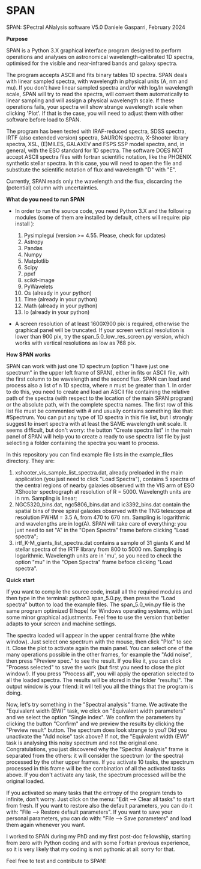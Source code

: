 # SPAN
SPAN: SPectral ANalysis software V5.0
Daniele Gasparri, February 2024



****Purpose****

SPAN is a Python 3.X graphical interface program designed to perform operations and analyses on astronomical wavelength-calibrated 1D spectra, optimised for the visible and near-infrared bands and galaxy spectra. 

The program accepts ASCII and fits binary tables 1D spectra.
SPAN deals with linear sampled spectra, with wavelength in physical units (A, nm and mu). If you don't have linear sampled spectra and/or with log/ln wavelength scale, SPAN will try to read the spectra, will convert them automatically to linear sampling and will assign a physical wavelength scale. If these operations fails, your spectra will show strange wavelength scale when clicking 'Plot'. If that is the case, you will need to adjust them with other software before load to SPAN.

The program has been tested with IRAF-reduced spectra, SDSS spectra, IRTF (also extended version) spectra, SAURON spectra, X-Shooter library spectra, XSL, (E)MILES, GALAXEV and FSPS SSP model spectra, and, in general, with the ESO standard for 1D spectra.
The software DOES NOT accept ASCII spectra files with fortran scientific notation, like the PHOENIX synthetic stellar spectra. In this case, you will need to open the file and substitute the scientific notation of flux and wavelength "D" with "E".

Currently, SPAN reads only the wavelength and the flux, discarding the (potential) column with uncertainties.



****What do you need to run SPAN****

- In order to run the source code, you need Python 3.X and the following modules (some of them are installed by default, others will require: pip install <module>):
    1) Pysimplegui (version >= 4.55. Please, check for updates)
    2) Astropy
    3) Pandas
    4) Numpy
    6) Matplotlib
    7) Scipy
    8) ppxf
    9) scikit-image
    10) PyWavelets
    11) Os (already in your python)
    12) Time (already in your python)
    13) Math (already in your python)
    14) Io (already in your python)

 - A screen resolution of at least 1600X900 pix is required, otherwise the graphical panel will be truncated. If your screen vertical resolution is lower than 900 pix, try the span_5.0_low_res_screen.py version, which works with vertical resolutions as low as 768 pix.
 

    
****How SPAN works****

SPAN can work with just one 1D spectrum (option "I have just one spectrum" in the upper left frame of SPAN), either in fits or ASCII file, with the first column to be wavelength and the second flux.
SPAN can load and process also a list of n 1D spectra, where n must be greater than 1. In order to do this, you need to create and load an ASCII file containing the relative path of the spectra (with respect to the location of the main SPAN program) or the absolute path, with the complete spectra names. The first row of this list file must be commented with # and usually contains something like that: #Spectrum. You can put any type of 1D spectra in this file list, but I strongly suggest to insert spectra with at least the SAME wavelength unit scale.
It seems difficult, but don't worry: the button "Create spectra list" in the main panel of SPAN will help you to create a ready to use spectra list file by just selecting a folder containing the spectra you want to process.

In this repository you can find example file lists in the example_files directory. They are:
1) xshooter_vis_sample_list_spectra.dat, already preloaded in the main application (you just need to click "Load Spectra"), contains 5 spectra of the central regions of nearby galaxies observed with the VIS arm of ESO XShooter spectrograph at resolution of R = 5000. Wavelength units are in nm. Sampling is linear;
2) NGC5320_bins.dat, ngc5806_bins.dat and ic3392_bins.dat contain the spatial bins of three spiral galaxies observed with the TNG telescope at resolution FWHM = 3.5 A, from 470 to 670 nm. Sampling is logarithmic and wavelengths are in log(A). SPAN will take care of everything: you just need to set "A" in the "Open Spectra" frame before clicking "Load spectra";
3) irtf_K-M_giants_list_spectra.dat contains a sample of 31 giants K and M stellar spectra of the IRTF library from 800 to 5000 nm. Sampling is logarithmic. Wavelength units are in 'mu', so you need to check the option "mu" in the "Open Spectra" frame befoce clicking "Load spectra".



****Quick start****

If you want to compile the source code, install all the required modules and then type in the terminal: python3 span_5.0.py, then press the "Load spectra" button to load the example files. 
The span_5.0_win.py file is the same program optimized (I hope) for Windows operating systems, with just some minor graphical adjustments. Feel free to use the version that better adapts to your screen and machine settings.

The spectra loaded will appear in the upper central frame (the white window). 
Just select one spectrum with the mouse, then click "Plot" to see it. Close the plot to activate again the main panel. 
You can select one of the many operations possible in the other frames, for example the "Add noise", then press "Preview spec." to see the result. If you like it, you can click "Process selected" to save the work (but first you need to close the plot window!). If you press "Process all", you will apply the operation selected to all the loaded spectra. The results will be stored in the folder "results/". The output window is your friend: it will tell you all the things that the program is doing.

Now, let's try something in the "Spectral analysis" frame. We activate the "Equivalent width (EW)" task, we click on "Equivalent width parameters" and we select the option "Single index". We confirm the parameters by clicking the button "Confirm" and we preview the results by clicking the "Preview result" button. 
The spectrum does look strange to you? Did you unactivate the "Add noise" task above? If not, the "Equivalent width (EW)" task is analysing this noisy spectrum and not the original one. Congratulations, you just discovered why the "Spectral Analysis" frame is separated from the others: it will consider the spectrum (or the spectra) processed by the other upper frames. If you activate 10 tasks, the spectrum processed in this frame will be the combination of all the activated tasks above. If you don't activate any task, the spectrum processed will be the original loaded. 

If you activated so many tasks that the entropy of the program tends to infinite, don't worry. Just click on the menu: "Edit --> Clear all tasks" to start from fresh. If you want to restore also the default parameters, you can do it with: "File --> Restore default parameters". If you want to save your personal parameters, you can do with: "File --> Save parameters" and load them again whenever you want.

I worked to SPAN during my PhD and my first post-doc fellowship, starting from zero with Python coding and with some Fortran previous experience, so it is very likely that my coding is not pythonic at all: sorry for that. 

Feel free to test and contribute to SPAN!
